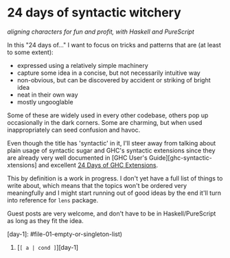# 24 days of syntactic witchery
*aligning characters for fun and profit, with Haskell and PureScript*

In this "24 days of…" I want to focus on tricks and patterns that are (at least to some extent):

- expressed using a relatively simple machinery
- capture some idea in a concise, but not necessarily intuitive way
- non-obvious, but can be discovered by accident or striking of bright idea
- neat in their own way
- mostly ungooglable

Some of these are widely used in every other codebase, others pop up occasionally in the dark corners. Some are charming, but when used inappropriately can seed confusion and havoc.

Even though the title has 'syntactic' in it, I'll steer away from talking about plain usage of syntactic sugar and GHC's syntactic extensions since they are already very well documented in [GHC User's Guide][ghc-syntactic-xtensions] and excellent [24 Days of GHC Extensions][24-days-of-ghc-extensions].

[ghc-syntactic-extensions]: http://downloads.haskell.org/~ghc/latest/docs/html/users_guide/glasgow_exts.html#syntactic-extensions

[24-days-of-ghc-extensions]: https://ocharles.org.uk/blog/pages/2014-12-01-24-days-of-ghc-extensions.html

This by definition is a work in progress. I don't yet have a full list of things to write about, which means that the topics won't be ordered very meaningfully and I might start running out of good ideas by the end it'll turn into reference for `lens` package.

Guest posts are very welcome, and don't have to be in Haskell/PureScript as long as they fit the idea.

[day-1]: #file-01-empty-or-singleton-list)

1. [`[ a | cond ]`][day-1]
